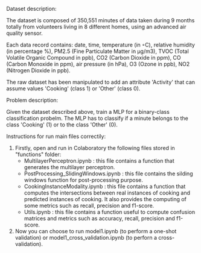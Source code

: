 Dataset description:

The dataset is composed of 350,551 minutes of data taken during 9 months totally from volunteers living in 8 different homes, using an advanced air quality sensor. 

Each data record contains:  date,  time,  temperature (in ◦C),  relative humidity (in percentage %), PM2.5 (Fine Particulate Matter in μg/m3), TVOC (Total Volatile Organic Compound in ppb), CO2 (Carbon Dioxide in ppm), CO (Carbon Monoxide in ppm), air pressure (in hPa), O3 (Ozone in ppb), NO2 (Nitrogen Dioxide in ppb). 

The raw dataset has been manipulated to add an attribute 'Activity' that can assume values 'Cooking' (class 1) or 'Other' (class 0).


Problem description:

Given the dataset described above, train a MLP for a binary-class classification probelm. The MLP has to classify if a minute belongs to the class 'Cooking' (1) or to the class 'Other' (0).


Instructions for run main files correctily:

1. Firstly, open and run in Colaboratory the following files stored in "functions" folder:
    - MultilayerPerceptron.ipynb : this file contains a function that generates the multilayer perceptron.
    - PostProcessing_SlidingWindows.ipynb : this file contains the silding windows function for post-processing purpose.
    - CookingInstanceModality.ipynb : this file contains a function that computes the intersections between real instances of cooking and
                                      predicted instances of cooking. It also provides the computing of some metrics such as recall,                                             precision and f1-score.
    - Utils.ipynb : this file contains a function useful to compute confusion matrices and metrics such as accuracy, recall, precision 
                     and f1-score.
2. Now you can choose to run model1.ipynb (to perform a one-shot validation) or model1_cross_validation.ipynb (to perforn a cross-validation).
